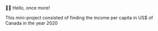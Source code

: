 👋🏾 Hello, once more!

This mini-project consisted of finding the income per capita in US$ of Canada in the year 2020
